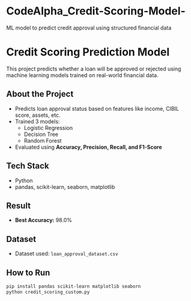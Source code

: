 # CodeAlpha_Credit-Scoring-Model-
ML model to predict credit approval using structured financial data
# Credit Scoring Prediction Model 
This project predicts whether a loan will be approved or rejected using machine learning models trained on real-world financial data.

## About the Project
- Predicts loan approval status based on features like income, CIBIL score, assets, etc.
- Trained 3 models:
  - Logistic Regression  
  - Decision Tree  
  - Random Forest  
- Evaluated using **Accuracy, Precision, Recall, and F1-Score**

## Tech Stack
- Python  
- pandas, scikit-learn, seaborn, matplotlib  

## Result
- **Best Accuracy:** 98.0%

## Dataset
- Dataset used: `loan_approval_dataset.csv`

## How to Run
```bash
pip install pandas scikit-learn matplotlib seaborn
python credit_scoring_custom.py



